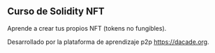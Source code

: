 ## Curso de Solidity NFT

Aprende a crear tus propios NFT (tokens no fungibles).

Desarrollado por la plataforma de aprendizaje p2p https://dacade.org.
